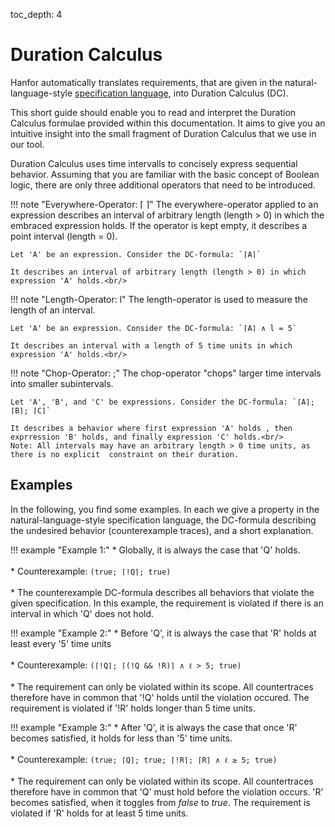 toc_depth: 4

# Duration Calculus

Hanfor automatically translates requirements, that are given in the natural-language-style [specification language](../introduction/index.md#specification-language "Specification Language"), into Duration Calculus (DC).

This short guide should enable you to read and interpret the Duration Calculus formulae provided within this documentation. It aims to give you an intuitive insight into the small fragment of Duration Calculus that we use in our tool.

Duration Calculus uses time intervalls to concisely express sequential behavior. Assuming that you are familiar with the basic concept of Boolean logic, there are only three additional operators that need to be introduced.



!!! note "Everywhere-Operator: ⌈ ⌉"
    The everywhere-operator applied to an expression describes an interval of arbitrary length (length > 0) in which the embraced expression holds. 
    If the operator is kept empty, it describes a point interval (length = 0).

    Let 'A' be an expression. Consider the DC-formula: `⌈A⌉`

    It describes an interval of arbitrary length (length > 0) in which expression 'A' holds.<br/>


!!! note "Length-Operator: l"
    The length-operator is used to measure the length of an interval.<br/>

    Let 'A' be an expression. Consider the DC-formula: `⌈A⌉ ∧ l = 5`

    It describes an interval with a length of 5 time units in which expression 'A' holds.<br/>


!!! note "Chop-Operator: ;"
    The chop-operator "chops" larger time intervals into smaller subintervals.<br/>

    Let 'A', 'B', and 'C' be expressions. Consider the DC-formula: `⌈A⌉; ⌈B⌉; ⌈C⌉`

    It describes a behavior where first expression 'A' holds , then exprression 'B' holds, and finally expression 'C' holds.<br/>
    Note: All intervals may have an arbitrary length > 0 time units, as there is no explicit  constraint on their duration.


## Examples
In the following, you find some examples. In each we give a property in the natural-language-style specification language, the DC-formula describing the undesired behavior (counterexample traces), and a short explanation.

!!! example "Example 1:"
    * Globally, it is always the case that 'Q' holds.
    <br/><br/>
    * Counterexample: `(true; ⌈!Q⌉; true)`
    <br/><br/>
    * The counterexample DC-formula describes all behaviors that violate the given specification. In this example, the requirement is violated if there is an interval in which 'Q' does not hold.

!!! example "Example 2:"
    * Before 'Q', it is always the case that 'R' holds at least every '5' time units
    <br/><br/>
    * Counterexample: `(⌈!Q⌉; ⌈(!Q && !R)⌉ ∧ ℓ > 5; true)`
    <br/><br/>
    * The requirement can only be violated within its scope. All countertraces therefore have in common that '!Q' holds until the violation occured. The requirement is violated if '!R' holds longer than 5 time units.

!!! example "Example 3:"
    * After 'Q', it is always the case that once 'R' becomes satisfied, it holds for less than '5' time units.
    <br/><br/>
    * Counterexample: `(true; ⌈Q⌉; true; ⌈!R⌉; ⌈R⌉ ∧ ℓ ≥ 5; true)`
    <br/><br/>
    * The requirement can only be violated within its scope. All countertraces therefore have in common that 'Q' must hold before the violation occurs. 'R' becomes satisfied, when it toggles from *false* to *true*. The requirement is violated if 'R' holds for at least 5 time units.
